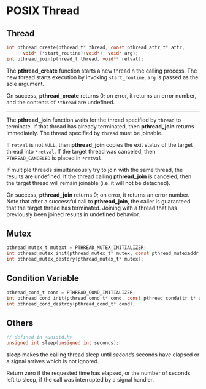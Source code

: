 
# POSIX Thread

## Thread

```c
int pthread_create(pthread_t* thread, const pthread_attr_t* attr, 
      void* (*start_routine)(void*), void* arg);
int pthread_join(pthread_t thread, void** retval);
```

The **pthread_create** function starts a new thread n the calling process.
The new thread starts execution by invoking `start_routine`, `arg` is passed as the sole argument.

On success, **pthread_create** returns 0; on error, it returns an error number, 
and the contents of `*thread` are undefined.

---------------------------------------------------------------------------------------

The **pthread_join** function waits for the thread specified by `thread` to terminate.
If that thread has already terminated, then **pthread_join** returns immediately.
The thread specified by `thread` must be joinable.

If `retval` is not `NULL`, then **pthread_join** copies the exit status of the target thread into `*retval`.
If the target thread was canceled, then `PTHREAD_CANCELED` is placed in `*retval`.

If multiple threads simultaneously try to join with the same thread, the results are undefined.
If the thread calling **pthread_join** is canceled, then the target thread will remain joinable 
(i.e. it will not be detached).

On success, **pthread_join** returns 0; on error, it returns an error number.
Note that after a successful call to **pthread_join**, 
the caller is guaranteed that the target thread has terminated.
Joining with a thread that has previously been joined results in undefined behavior.


## Mutex

```c
pthread_mutex_t mutext = PTHREAD_MUTEX_INITIALIZER;
int pthread_mutex_init(pthread_mutex_t* mutex, const pthread_mutexaddr_t* attr);
int pthread_mutex_destory(pthread_mutex_t* mutex);
```

## Condition Variable

```c
pthread_cond_t cond = PTHREAD_COND_INITIALIZER;
int pthread_cond_init(pthread_cond_t* cond, const pthread_condattr_t* attr);
int pthread_cond_destroy(pthread_cond_t* cond);
```

## Others

```c
// defined in <unistd.h>
unsigned int sleep(unsigned int seconds);
```

**sleep** makes the calling thread sleep until *seconds* seconds have elapsed
or a signal arrives which is not ignored.

Return zero if the requested time has elapsed, or the number of seconds left to sleep,
if the call was interrupted by a signal handler.

